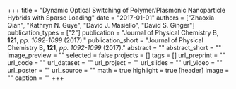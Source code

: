 +++
title = "Dynamic Optical Switching of Polymer/Plasmonic Nanoparticle Hybrids with Sparse Loading"
date = "2017-01-01"
authors = ["Zhaoxia Qian", "Kathryn N. Guye", "David J. Masiello", "David S. Ginger"]
publication_types = ["2"]
publication = "Journal of Physical Chemistry B, **121**, _pp. 1092-1099_ (2017)."
publication_short = "Journal of Physical Chemistry B, **121**, _pp. 1092-1099_ (2017)."
abstract = ""
abstract_short = ""
image_preview = ""
selected = false
projects = []
tags = []
url_preprint = ""
url_code = ""
url_dataset = ""
url_project = ""
url_slides = ""
url_video = ""
url_poster = ""
url_source = ""
math = true
highlight = true
[header]
image = ""
caption = ""
+++
